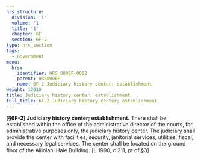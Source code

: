 ```yaml
---
hrs_structure:
  division: '1'
  volume: '1'
  title: '1'
  chapter: 6F
  section: 6F-2
type: hrs_section
tags:
  - Government
menu:
  hrs:
    identifier: HRS_0006F-0002
    parent: HRS0006F
    name: 6F-2 Judiciary history center; establishment
weight: 12010
title: Judiciary history center; establishment
full_title: 6F-2 Judiciary history center; establishment
---
```

**[§6F-2] Judiciary history center; establishment.** There shall be established within the office of the administrative director of the courts, for administrative purposes only, the judiciary history center. The judiciary shall provide the center with facilities, security, janitorial services, utilities, fiscal, and necessary legal services. The center shall be located on the ground floor of the Aliiolani Hale Building. [L 1990, c 211, pt of §3]